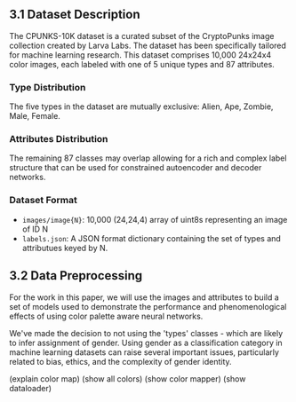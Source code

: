 ## 3.1 Dataset Description

The CPUNKS-10K dataset is a curated subset of the CryptoPunks image collection created by Larva Labs. The dataset has been specifically tailored for machine learning research. This dataset comprises 10,000 24x24x4 color images, each labeled with one of 5 unique types and 87 attributes. 

### Type Distribution

The five types in the dataset are mutually exclusive: Alien, Ape, Zombie, Male, Female.

### Attributes Distribution

The remaining 87 classes may overlap allowing for a rich and complex label structure that can be used for constrained autoencoder and decoder networks.

### Dataset Format

- `images/image{N}`: 10,000 (24,24,4) array of uint8s representing an image of ID N
- `labels.json`: A JSON format dictionary containing the set of types and attributues keyed by N.

## 3.2 Data Preprocessing
For the work in this paper, we will use the images and attributes to build a set of models used to demonstrate the performance and phenomenological effects of using color palette aware neural networks.

We've made the decision to not using the 'types' classes - which are likely to infer assignment of gender. Using gender as a classification category in machine learning datasets can raise several important issues, particularly related to bias, ethics, and the complexity of gender identity. 

(explain color map)
(show all colors)
(show color mapper)
(show dataloader)
